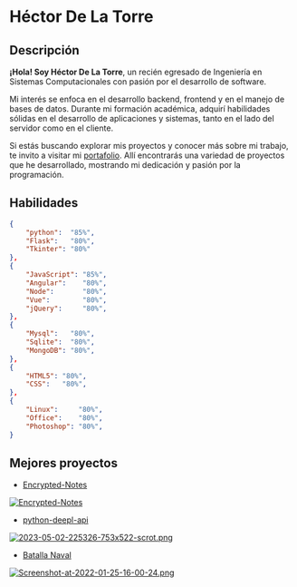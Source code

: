 # Héctor De La Torre

## Descripción

**¡Hola! Soy Héctor De La Torre**, un recién egresado de Ingeniería en Sistemas Computacionales con pasión por el desarrollo de software.

Mi interés se enfoca en el desarrollo backend, frontend y en el manejo de bases de datos. Durante mi formación académica, adquirí habilidades sólidas en el desarrollo de aplicaciones y sistemas, tanto en el lado del servidor como en el cliente.

Si estás buscando explorar mis proyectos y conocer más sobre mi trabajo, te invito a visitar mi [portafolio](https://hecdelatorre.github.io/). Allí encontrarás una variedad de proyectos que he desarrollado, mostrando mi dedicación y pasión por la programación.

## Habilidades

```json
{
    "python":  "85%",
    "Flask":   "80%",
    "Tkinter": "80%"
},
{
    "JavaScript": "85%",
    "Angular":    "80%",
    "Node":       "80%",
    "Vue":        "80%",
    "jQuery":     "80%",
},
{
    "Mysql":   "80%",
    "Sqlite":  "80%",
    "MongoDB": "80%",    
},
{
    "HTML5": "80%",
    "CSS":   "80%",
}, 
{
    "Linux":     "80%",
    "Office":    "80%",
    "Photoshop": "80%",
}
```

## Mejores proyectos

* [Encrypted-Notes](https://github.com/hecdelatorre/Encrypted-Notes)

[![Encrypted-Notes](https://i.postimg.cc/qv3c5C1V/2023-05-02-221347-1599x875-scrot.png)](https://github.com/hecdelatorre/Encrypted-Notes)

* [python-deepl-api](https://github.com/hecdelatorre/python-deepl-api)

[![2023-05-02-225326-753x522-scrot.png](https://i.postimg.cc/43KkKGbQ/2023-05-02-225326-753x522-scrot.png)](https://github.com/hecdelatorre/python-deepl-api)

* [Batalla Naval](https://github.com/hecdelatorre/BatallaNaval)

[![Screenshot-at-2022-01-25-16-00-24.png](https://i.postimg.cc/mkjpBshG/Screenshot-at-2022-01-25-16-00-24.png)](https://github.com/hecdelatorre/BatallaNaval)
